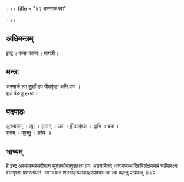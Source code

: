 +++
title = "४२ अस्माकं त्वा"

+++
## अधिमन्त्रम्
इन्द्रः। वत्सः काण्वः। गायत्री।

## मन्त्रः
अ॒स्माकं॑ त्वा सु॒ताँ उप॑ वी॒तपृ॑ष्ठा अ॒भि प्रयः॑ ।  
श॒तं व॑हन्तु॒ हर॑यः ॥

## पदपाठः
अ॒स्माक॑म् । त्वा॒ । सु॒तान् । उप॑ । वी॒तऽपृ॑ष्ठाः । अ॒भि । प्रयः॑ ।  
श॒तम् । व॒ह॒न्तु॒ । हर॑यः ॥

## भाष्यम्
हे इन्द्र अस्माकमस्मदीयान् सुतान्सोमानुपलक्ष्य प्रयः अन्ननामैतत् धानाकरम्भादिहविर्लक्षणमन्नं चाभिलक्ष्य वीतपृष्ठाः प्रशस्तोपरि- भागाः शतं शतसङ्ख्याकाहरयोश्वाः त्वा त्वां वहन्तु प्रापयन्तु ॥ ४२ ॥